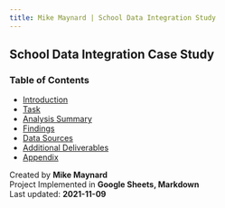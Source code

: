 ```yaml
---
title: Mike Maynard | School Data Integration Study
---
```

## School Data Integration Case Study

### Table of Contents

* [Introduction](intro.html)
* [Task](task.html)
* [Analysis Summary](summary.html)
* [Findings](account_findints.html)
* [Data Sources](data.html)
* [Additional Deliverables](deliverables.html)
* [Appendix](appendix.html)



Created by **Mike Maynard**<BR>
Project Implemented in **Google Sheets, Markdown**<BR>
Last updated:  **2021-11-09**
